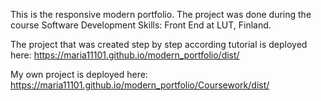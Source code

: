 This is the responsive modern portfolio. The project was done during the course Software Development Skills: Front End at LUT, Finland.

The project that was created step by step according tutorial is deployed here:
https://maria11101.github.io/modern_portfolio/dist/

My own project is deployed here:
https://maria11101.github.io/modern_portfolio/Coursework/dist/
